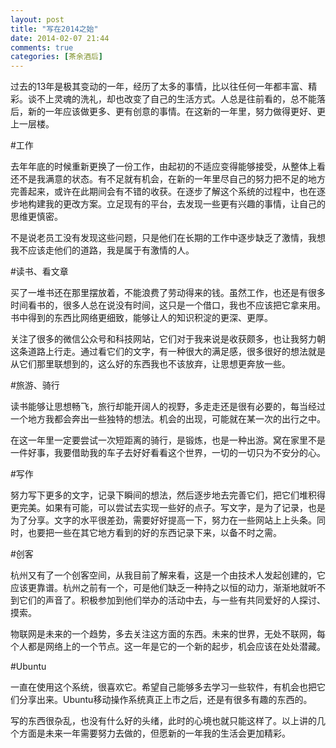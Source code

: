 ```yaml
---
layout: post
title: "写在2014之始"
date: 2014-02-07 21:44
comments: true
categories: [茶余酒后]
---
```


过去的13年是极其变动的一年，经历了太多的事情，比以往任何一年都丰富、精彩。谈不上灵魂的洗礼，却也改变了自己的生活方式。人总是往前看的，总不能落后，新的一年应该做更多、更有创意的事情。在这新的一年里，努力做得更好、更上一层楼。


#工作

去年年底的时候重新更换了一份工作，由起初的不适应变得能够接受，从整体上看还不是我满意的状态。有不足就有机会，在新的一年里尽自己的努力把不足的地方完善起来，或许在此期间会有不错的收获。在逐步了解这个系统的过程中，也在逐步地构建我的更改方案。立足现有的平台，去发现一些更有兴趣的事情，让自己的思维更慎密。

不是说老员工没有发现这些问题，只是他们在长期的工作中逐步缺乏了激情，我想我不应该走他们的道路，我是属于有激情的人。

<!--more-->

#读书、看文章

买了一堆书还在那里摆放着，不能浪费了劳动得来的钱。虽然工作，也还是有很多时间看书的，很多人总在说没有时间，这只是一个借口，我也不应该把它拿来用。书中得到的东西比网络更细致，能够让人的知识积淀的更深、更厚。

关注了很多的微信公众号和科技网站，它们对于我来说是收获颇多，也让我努力朝这条道路上行走。通过看它们的文字，有一种很大的满足感，很多很好的想法就是从它们那里联想到的，这么好的东西我也不该放弃，让思想更奔放一些。


#旅游、骑行

读书能够让思想畅飞，旅行却能开阔人的视野，多走走还是很有必要的，每当经过一个地方我都会奔出一些独特的想法。机会的出现，可能就在某一次的出行之中。

在这一年里一定要尝试一次短距离的骑行，是锻炼，也是一种出游。窝在家里不是一件好事，我要借助我的车子去好好看看这个世界，一切的一切只为不安分的心。


#写作

努力写下更多的文字，记录下瞬间的想法，然后逐步地去完善它们，把它们堆积得更完美。如果有可能，可以尝试去实现一些好的点子。写文字，是为了记录，也是为了分享。文字的水平很差劲，需要好好提高一下，努力在一些网站上上头条。同时，也要把一些在其它地方看到的好的东西记录下来，以备不时之需。


#创客

杭州又有了一个创客空间，从我目前了解来看，这是一个由技术人发起创建的，它应该更靠谱。杭州之前有一个，可是他们缺乏一种持之以恒的动力，渐渐地就听不到它们的声音了。积极参加到他们举办的活动中去，与一些有共同爱好的人探讨、摸索。

物联网是未来的一个趋势，多去关注这方面的东西。未来的世界，无处不联网，每个人都是网络上的一个节点。这一年是它的一个新的起步，机会应该在处处潜藏。


#Ubuntu

一直在使用这个系统，很喜欢它。希望自己能够多去学习一些软件，有机会也把它们分享出来。Ubuntu移动操作系统真正上市之后，还是有很多有趣的东西的。


写的东西很杂乱，也没有什么好的头绪，此时的心境也就只能这样了。以上讲的几个方面是未来一年需要努力去做的，但愿新的一年我的生活会更加精彩。